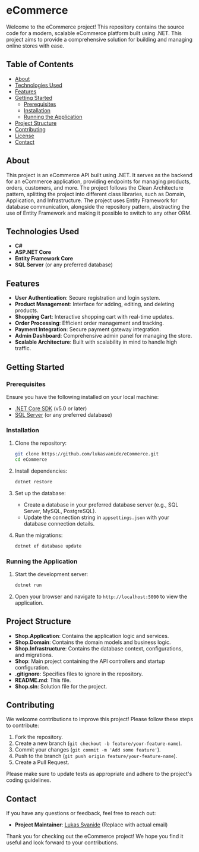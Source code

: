 # eCommerce

Welcome to the eCommerce project! This repository contains the source code for a modern, scalable eCommerce platform built using .NET. This project aims to provide a comprehensive solution for building and managing online stores with ease.

## Table of Contents

- [About](#about)
- [Technologies Used](#technologies-used)
- [Features](#features)
- [Getting Started](#getting-started)
  - [Prerequisites](#prerequisites)
  - [Installation](#installation)
  - [Running the Application](#running-the-application)
- [Project Structure](#project-structure)
- [Contributing](#contributing)
- [License](#license)
- [Contact](#contact)

## About

This project is an eCommerce API built using .NET. It serves as the backend for an eCommerce application, providing endpoints for managing products, orders, customers, and more. The project follows the Clean Architecture pattern, splitting the project into different class libraries, such as Domain, Application, and Infrastructure. The project uses Entity Framework for database communication, alongside the repository pattern, abstracting the use of Entity Framework and making it possible to switch to any other ORM.

## Technologies Used

- **C#**
- **ASP.NET Core**
- **Entity Framework Core**
- **SQL Server** (or any preferred database)

## Features

- **User Authentication**: Secure registration and login system.
- **Product Management**: Interface for adding, editing, and deleting products.
- **Shopping Cart**: Interactive shopping cart with real-time updates.
- **Order Processing**: Efficient order management and tracking.
- **Payment Integration**: Secure payment gateway integration.
- **Admin Dashboard**: Comprehensive admin panel for managing the store.
- **Scalable Architecture**: Built with scalability in mind to handle high traffic.

## Getting Started

### Prerequisites

Ensure you have the following installed on your local machine:

- [.NET Core SDK](https://dotnet.microsoft.com/download/dotnet-core) (v5.0 or later)
- [SQL Server](https://www.microsoft.com/en-us/sql-server/sql-server-downloads) (or any preferred database)

### Installation

1. Clone the repository:
   ```sh
   git clone https://github.com/lukasvanide/eCommerce.git
   cd eCommerce
   ```

2. Install dependencies:
   ```sh
   dotnet restore
   ```

3. Set up the database:
   - Create a database in your preferred database server (e.g., SQL Server, MySQL, PostgreSQL).
   - Update the connection string in `appsettings.json` with your database connection details.

4. Run the migrations:
   ```sh
   dotnet ef database update
   ```

### Running the Application

1. Start the development server:
   ```sh
   dotnet run
   ```

2. Open your browser and navigate to `http://localhost:5000` to view the application.

## Project Structure

- **Shop.Application**: Contains the application logic and services.
- **Shop.Domain**: Contains the domain models and business logic.
- **Shop.Infrastructure**: Contains the database context, configurations, and migrations.
- **Shop**: Main project containing the API controllers and startup configuration.
- **.gitignore**: Specifies files to ignore in the repository.
- **README.md**: This file.
- **Shop.sln**: Solution file for the project.

## Contributing

We welcome contributions to improve this project! Please follow these steps to contribute:

1. Fork the repository.
2. Create a new branch (`git checkout -b feature/your-feature-name`).
3. Commit your changes (`git commit -m 'Add some feature'`).
4. Push to the branch (`git push origin feature/your-feature-name`).
5. Create a Pull Request.

Please make sure to update tests as appropriate and adhere to the project's coding guidelines.

## Contact

If you have any questions or feedback, feel free to reach out:

- **Project Maintainer**: [Lukas Svanide](mailto:lukas@example.com) (Replace with actual email)

Thank you for checking out the eCommerce project! We hope you find it useful and look forward to your contributions.
